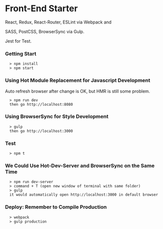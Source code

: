 # Front-End Starter

React, Redux, React-Router, ESLint via Webpack and

SASS, PostCSS, BrowserSync via Gulp.

Jest for Test.

### Getting Start ###
```
  > npm install
  > npm start
```

### Using Hot Module Replacement for Javascript Development ###
Auto refresh browser after change is OK, but HMR is still some problem.
```
  > npm run dev
  then go http://localhost:8080
```

### Using BrowserSync for Style Development ###
```
  > gulp
  then go http://localhost:3000
```

### Test ###
```
  > npm t
```

### We Could Use Hot-Dev-Server and BrowserSync on the Same Time ###
```
  > npm run dev-server
  > command + T (open new window of terminal with same folder)
  > gulp
  it would automatically open http://localhost:3000 in default browser
```

### Deploy: Remember to Compile Production ###
```
  > webpack
  > gulp production
```
